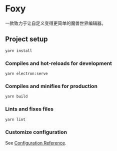 # Foxy

一款致力于让自定义变得更简单的魔兽世界编辑器。

## Project setup

```
yarn install
```

### Compiles and hot-reloads for development

```
yarn electron:serve
```

### Compiles and minifies for production

```
yarn build
```

### Lints and fixes files

```
yarn lint
```

### Customize configuration

See [Configuration Reference](https://cli.vuejs.org/config/).
